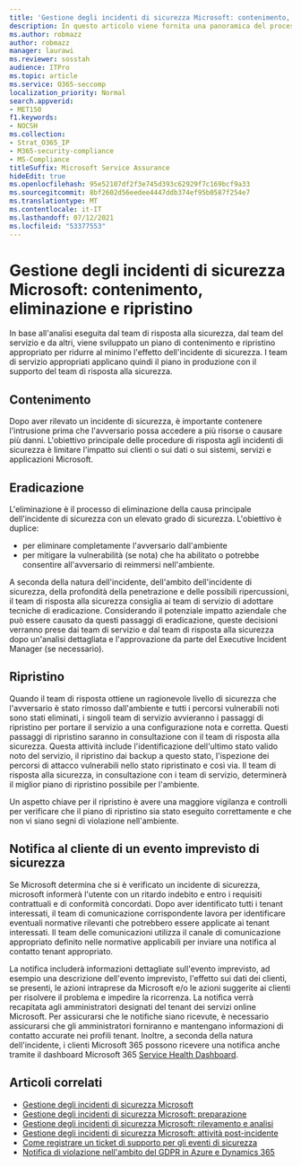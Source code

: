 ```yaml
---
title: 'Gestione degli incidenti di sicurezza Microsoft: contenimento, eliminazione e ripristino'
description: In questo articolo viene fornita una panoramica del processo di contenimento, eliminazione e ripristino della gestione degli incidenti di sicurezza nei servizi online Microsoft.
ms.author: robmazz
author: robmazz
manager: laurawi
ms.reviewer: sosstah
audience: ITPro
ms.topic: article
ms.service: O365-seccomp
localization_priority: Normal
search.appverid:
- MET150
f1.keywords:
- NOCSH
ms.collection:
- Strat_O365_IP
- M365-security-compliance
- MS-Compliance
titleSuffix: Microsoft Service Assurance
hideEdit: true
ms.openlocfilehash: 95e52107df2f3e745d393c62929f7c169bcf9a33
ms.sourcegitcommit: 8bf2602d56eedee4447ddb374ef95b0587f254e7
ms.translationtype: MT
ms.contentlocale: it-IT
ms.lasthandoff: 07/12/2021
ms.locfileid: "53377553"
---
```

# <a name="microsoft-security-incident-management-containment-eradication-and-recovery"></a>Gestione degli incidenti di sicurezza Microsoft: contenimento, eliminazione e ripristino

In base all'analisi eseguita dal team di risposta alla sicurezza, dal team del servizio e da altri, viene sviluppato un piano di contenimento e ripristino appropriato per ridurre al minimo l'effetto dell'incidente di sicurezza. I team di servizio appropriati applicano quindi il piano in produzione con il supporto del team di risposta alla sicurezza.

## <a name="containment"></a>Contenimento

Dopo aver rilevato un incidente di sicurezza, è importante contenere l'intrusione prima che l'avversario possa accedere a più risorse o causare più danni. L'obiettivo principale delle procedure di risposta agli incidenti di sicurezza è limitare l'impatto sui clienti o sui dati o sui sistemi, servizi e applicazioni Microsoft.

## <a name="eradication"></a>Eradicazione

L'eliminazione è il processo di eliminazione della causa principale dell'incidente di sicurezza con un elevato grado di sicurezza. L'obiettivo è duplice:

- per eliminare completamente l'avversario dall'ambiente
- per mitigare la vulnerabilità (se nota) che ha abilitato o potrebbe consentire all'avversario di reimmersi nell'ambiente.

A seconda della natura dell'incidente, dell'ambito dell'incidente di sicurezza, della profondità della penetrazione e delle possibili ripercussioni, il team di risposta alla sicurezza consiglia ai team di servizio di adottare tecniche di eradicazione. Considerando il potenziale impatto aziendale che può essere causato da questi passaggi di eradicazione, queste decisioni verranno prese dai team di servizio e dal team di risposta alla sicurezza dopo un'analisi dettagliata e l'approvazione da parte del Executive Incident Manager (se necessario).

## <a name="recovery"></a>Ripristino

Quando il team di risposta ottiene un ragionevole livello di sicurezza che l'avversario è stato rimosso dall'ambiente e tutti i percorsi vulnerabili noti sono stati eliminati, i singoli team di servizio avvieranno i passaggi di ripristino per portare il servizio a una configurazione nota e corretta. Questi passaggi di ripristino saranno in consultazione con il team di risposta alla sicurezza. Questa attività include l'identificazione dell'ultimo stato valido noto del servizio, il ripristino dai backup a questo stato, l'ispezione dei percorsi di attacco vulnerabili nello stato ripristinato e così via. Il team di risposta alla sicurezza, in consultazione con i team di servizio, determinerà il miglior piano di ripristino possibile per l'ambiente.

Un aspetto chiave per il ripristino è avere una maggiore vigilanza e controlli per verificare che il piano di ripristino sia stato eseguito correttamente e che non vi siano segni di violazione nell'ambiente.

## <a name="customer-notification-of-security-incident"></a>Notifica al cliente di un evento imprevisto di sicurezza

Se Microsoft determina che si è verificato un incidente di sicurezza, microsoft informerà l'utente con un ritardo indebito e entro i requisiti contrattuali e di conformità concordati. Dopo aver identificato tutti i tenant interessati, il team di comunicazione corrispondente lavora per identificare eventuali normative rilevanti che potrebbero essere applicate ai tenant interessati. Il team delle comunicazioni utilizza il canale di comunicazione appropriato definito nelle normative applicabili per inviare una notifica al contatto tenant appropriato.

La notifica includerà informazioni dettagliate sull'evento imprevisto, ad esempio una descrizione dell'evento imprevisto, l'effetto sui dati dei clienti, se presenti, le azioni intraprese da Microsoft e/o le azioni suggerite ai clienti per risolvere il problema e impedire la ricorrenza. La notifica verrà recapitata agli amministratori designati del tenant dei servizi online Microsoft. Per assicurarsi che le notifiche siano ricevute, è necessario assicurarsi che gli amministratori forniranno e mantengano informazioni di contatto accurate nei profili tenant. Inoltre, a seconda della natura dell'incidente, i clienti Microsoft 365 possono ricevere una notifica anche tramite il dashboard Microsoft 365 [Service Health Dashboard](http://status.yammer.com/).

## <a name="related-articles"></a>Articoli correlati

- [Gestione degli incidenti di sicurezza Microsoft](assurance-security-incident-management.md)
- [Gestione degli incidenti di sicurezza Microsoft: preparazione](assurance-sim-preparation.md)
- [Gestione degli incidenti di sicurezza Microsoft: rilevamento e analisi](assurance-sim-detection-analysis.md)
- [Gestione degli incidenti di sicurezza Microsoft: attività post-incidente](assurance-sim-post-incident-activity.md)
- [Come registrare un ticket di supporto per gli eventi di sicurezza](/azure/security/fundamentals/event-support-ticket)
- [Notifica di violazione nell'ambito del GDPR in Azure e Dynamics 365](/compliance/regulatory/gdpr-breach-azure-dynamics)
